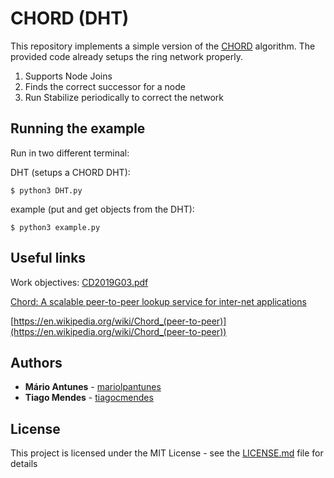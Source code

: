 # CHORD (DHT)

This repository implements a simple version of the [CHORD](https://en.wikipedia.org/wiki/Chord_(peer-to-peer)) algorithm.
The provided code already setups the ring network properly.
1. Supports Node Joins
2. Finds the correct successor for a node
3. Run Stabilize periodically to correct the network


## Running the example
Run in two different terminal:

DHT (setups a CHORD DHT):
```console
$ python3 DHT.py
```
example (put and get objects from the DHT):
```console
$ python3 example.py
```

## Useful links
Work objectives: [CD2019G03.pdf](https://github.com/detiuaveiro/chord-tiagocmendes/blob/master/CD2019G03.pdf)  

[Chord: A scalable peer-to-peer lookup service for inter-net applications](https://pdos.csail.mit.edu/papers/chord:sigcomm01/chord_sigcomm.pdf)

[https://en.wikipedia.org/wiki/Chord_(peer-to-peer)](https://en.wikipedia.org/wiki/Chord_(peer-to-peer))

## Authors

* **Mário Antunes** - [mariolpantunes](https://github.com/mariolpantunes)
* **Tiago Mendes** - [tiagocmendes](https://github.com/tiagocmendes)

## License

This project is licensed under the MIT License - see the [LICENSE.md](LICENSE.md) file for details
